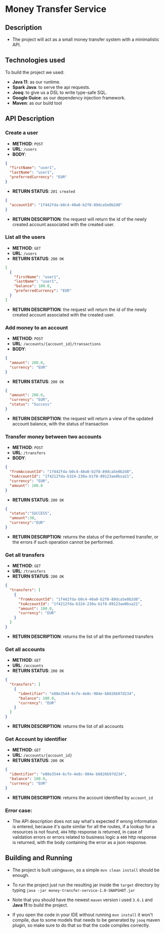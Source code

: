 # Money Transfer Service

## Description
- The project will act as a small money transfer system with a minimalistic API.

## Technologies used

To build the project we used:

- **Java 11**: as our runtime.
- **Spark Java**: to serve the api requests.
- **Jooq**: to give us a DSL to write type-safe SQL.
- **Google Guice**: as our dependency injection framework.
- **Maven**: as our build tool

## API Description

### Create a user

- **METHOD**: `POST`
- **URL**: `/users`
- **BODY**:
```json
{
  "firstName": "user1",
  "lastName": "user1",
  "preferredCurrency": "EUR"
}
```
- **RETURN STATUS**: `201 created`
```json
{
  "accountId": "1f442fda-b0c4-40a0-b2f8-89dca5e0b2d8"
}
```
- **RETURN DESCRIPTION**: the request will return the id of the newly created account associated with the created user.

### List all the users

- **METHOD**: `GET`
- **URL**: `/users`
- **RETURN STATUS**: `200 OK`
```json
[
  {
    "firstName": "user1",
    "lastName": "user1",
    "balance": 100.0,
    "preferredCurrency": "EUR"
  }
]
```
- **RETURN DESCRIPTION**: the request will return the id of the newly created account associated with the created user.

### Add money to an account

- **METHOD**: `POST`
- **URL**: `/accounts/{account_id}/transactions`
- **BODY**:
```json
{
  "amount": 200.0,
  "currency": "EUR"
}
```
- **RETURN STATUS**: `200 OK`
```json
{
  "amount": 200.0,
  "currency": "EUR",
  "status": "Success"
}
```
- **RETURN DESCRIPTION**: the request will return a view of the updated account balance, with the status of transaction

### Transfer money between two accounts

- **METHOD**: `POST`
- **URL**: `/transfers`
- **BODY**:
```json
{
  "fromAccountId": "1f442fda-b0c4-40a0-b2f8-89dca5e0b2d8",
  "toAccountId": "1f4212fda-b324-230a-b1f8-89123ae0bsa21",
  "currency": "EUR",
  "amount": 100.0
}
```
- **RETURN STATUS**: `200 OK`
```json
{
  "status":"SUCCESS",
  "amount":30,
  "currency":"EUR"
}
```
- **RETURN DESCRIPTION**: returns the status of the performed transfer, or the errors if such operation cannot be performed.

### Get all transfers

- **METHOD**: `GET`
- **URL**: `/transfers`
- **RETURN STATUS**: `200 OK`
```json
{
  "transfers": [
    {
      "fromAccountId": "1f442fda-b0c4-40a0-b2f8-89dca5e0b2d8",
      "toAccountId": "1f4212fda-b324-230a-b1f8-89123ae0bsa21",
      "amount": 100.0,
      "currency": "EUR"
    }
  ]
}
```
- **RETURN DESCRIPTION**: returns the list of all the performed transfers


### Get all accounts

- **METHOD**: `GET`
- **URL**: `/accounts`
- **RETURN STATUS**: `200 OK`
```json
{
  "transfers": [
    {
      "identifier": "e88e3544-6cfe-4e8c-984e-b6826b97d234",
      "balance": 100.0,
      "currency": "EUR"
    }
  ]
}
```
- **RETURN DESCRIPTION**: returns the list of all accounts

### Get Account by identifier

- **METHOD**: `GET`
- **URL**: `/accounts/{account_id}`
- **RETURN STATUS**: `200 OK`

```json
{
  "identifier": "e88e3544-6cfe-4e8c-984e-b6826b97d234",
  "balance": 100.0,
  "currency": "EUR"
}
```
- **RETURN DESCRIPTION**: returns the account identified by `account_id`

### Error case:

- The API description does not say what's expected if wrong information is entered, because it's quite similar for all the routes,
if a lookup for a resources is not found, `404` http response is returned, in case of validation errors or errors related to business logic
a `400` http response is returned, with the body containing the error as a json response.

## Building and Running

- The project is built using`maven`, so a simple `mvn clean install` should be enough.
- To run the project just run the resulting jar inside the `target` directory by typing `java -jar money-transfer-service-1.0-SNAPSHOT.jar`

- Note that you should have the newest `maven` version i used `3.6.1` and **Java 11** to build the project.
- If you open the code in your IDE without running `mvn install` it won't compile, due to some models that needs to be generated by `jooq` maven plugin, so
make sure to do that so that the code compiles correctly.